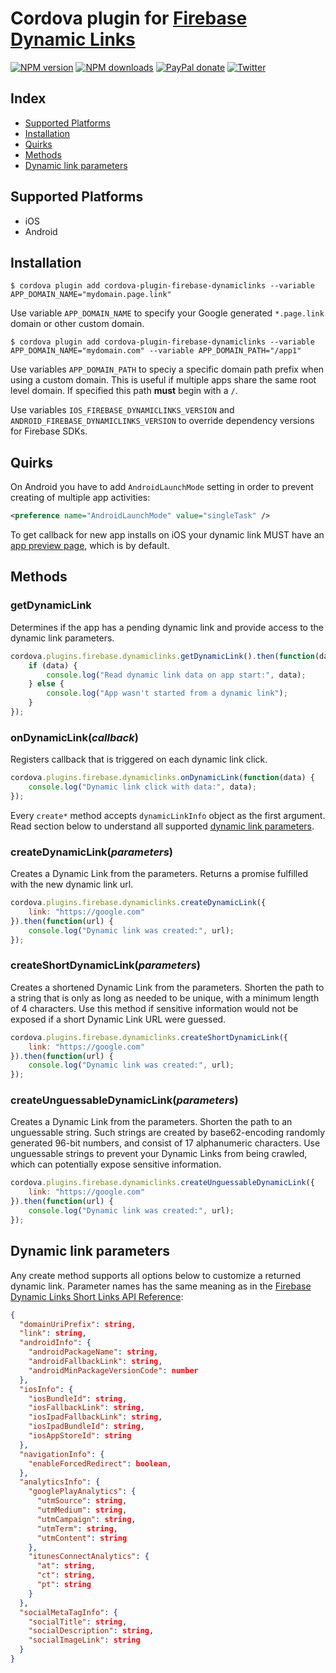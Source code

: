 # Cordova plugin for [Firebase Dynamic Links](https://firebase.google.com/docs/dynamic-links/)

[![NPM version][npm-version]][npm-url] [![NPM downloads][npm-downloads]][npm-url] [![PayPal donate](https://img.shields.io/badge/paypal-donate-ff69b4?logo=paypal)][donate-url] [![Twitter][twitter-follow]][twitter-url]

## Index

<!-- MarkdownTOC levels="2" autolink="true" -->

- [Supported Platforms](#supported-platforms)
- [Installation](#installation)
- [Quirks](#quirks)
- [Methods](#methods)
- [Dynamic link parameters](#dynamic-link-parameters)

<!-- /MarkdownTOC -->

## Supported Platforms

- iOS
- Android
 
## Installation

    $ cordova plugin add cordova-plugin-firebase-dynamiclinks --variable APP_DOMAIN_NAME="mydomain.page.link"

Use variable `APP_DOMAIN_NAME` to specify your Google generated `*.page.link` domain or other custom domain.

    $ cordova plugin add cordova-plugin-firebase-dynamiclinks --variable APP_DOMAIN_NAME="mydomain.com" --variable APP_DOMAIN_PATH="/app1"

Use variables `APP_DOMAIN_PATH` to speciy a specific domain path prefix when using a custom domain. This is useful if multiple apps share the same root level domain. If specified this path **must** begin with a `/`.

Use variables `IOS_FIREBASE_DYNAMICLINKS_VERSION` and `ANDROID_FIREBASE_DYNAMICLINKS_VERSION` to override dependency versions for Firebase SDKs.

## Quirks
On Android you have to add `AndroidLaunchMode` setting in order to prevent creating of multiple app activities:
```xml
<preference name="AndroidLaunchMode" value="singleTask" />
```

To get callback for new app installs on iOS your dynamic link MUST have an [app preview page](https://firebase.google.com/docs/dynamic-links/link-previews), which is by default.

## Methods

### getDynamicLink
Determines if the app has a pending dynamic link and provide access to the dynamic link parameters.
```js
cordova.plugins.firebase.dynamiclinks.getDynamicLink().then(function(data) {
    if (data) {
        console.log("Read dynamic link data on app start:", data);
    } else {
        console.log("App wasn't started from a dynamic link");
    }
});
``` 

### onDynamicLink(_callback_)
Registers callback that is triggered on each dynamic link click.
```js
cordova.plugins.firebase.dynamiclinks.onDynamicLink(function(data) {
    console.log("Dynamic link click with data:", data);
});
```
Every `create*` method accepts `dynamicLinkInfo` object as the first argument. Read section below to understand all supported [dynamic link parameters](#dynamic-link-parameters).

### createDynamicLink(_parameters_)
Creates a Dynamic Link from the parameters. Returns a promise fulfilled with the new dynamic link url.
```js
cordova.plugins.firebase.dynamiclinks.createDynamicLink({
    link: "https://google.com"
}).then(function(url) {
    console.log("Dynamic link was created:", url);
});
```

### createShortDynamicLink(_parameters_)
Creates a shortened Dynamic Link from the parameters. Shorten the path to a string that is only as long as needed to be unique, with a minimum length of 4 characters. Use this method if sensitive information would not be exposed if a short Dynamic Link URL were guessed.
```js
cordova.plugins.firebase.dynamiclinks.createShortDynamicLink({
    link: "https://google.com"
}).then(function(url) {
    console.log("Dynamic link was created:", url);
});
```

### createUnguessableDynamicLink(_parameters_)
Creates a Dynamic Link from the parameters. Shorten the path to an unguessable string. Such strings are created by base62-encoding randomly generated 96-bit numbers, and consist of 17 alphanumeric characters. Use unguessable strings to prevent your Dynamic Links from being crawled, which can potentially expose sensitive information.
```js
cordova.plugins.firebase.dynamiclinks.createUnguessableDynamicLink({
    link: "https://google.com"
}).then(function(url) {
    console.log("Dynamic link was created:", url);
});
```

## Dynamic link parameters
Any create method supports all options below to customize a returned dynamic link. Parameter names has the same meaning as in the [Firebase Dynamic Links Short Links API Reference](https://firebase.google.com/docs/reference/dynamic-links/link-shortener#parameters):
```json
{
  "domainUriPrefix": string,
  "link": string,
  "androidInfo": {
    "androidPackageName": string,
    "androidFallbackLink": string,
    "androidMinPackageVersionCode": number
  },
  "iosInfo": {
    "iosBundleId": string,
    "iosFallbackLink": string,
    "iosIpadFallbackLink": string,
    "iosIpadBundleId": string,
    "iosAppStoreId": string
  },
  "navigationInfo": {
    "enableForcedRedirect": boolean,
  },
  "analyticsInfo": {
    "googlePlayAnalytics": {
      "utmSource": string,
      "utmMedium": string,
      "utmCampaign": string,
      "utmTerm": string,
      "utmContent": string
    },
    "itunesConnectAnalytics": {
      "at": string,
      "ct": string,
      "pt": string
    }
  },
  "socialMetaTagInfo": {
    "socialTitle": string,
    "socialDescription": string,
    "socialImageLink": string
  }
}
```

[npm-url]: https://www.npmjs.com/package/cordova-plugin-firebase-dynamiclinks
[npm-version]: https://img.shields.io/npm/v/cordova-plugin-firebase-dynamiclinks.svg
[npm-downloads]: https://img.shields.io/npm/dm/cordova-plugin-firebase-dynamiclinks.svg
[twitter-url]: https://twitter.com/chemerisuk
[twitter-follow]: https://img.shields.io/twitter/follow/chemerisuk.svg?style=social&label=Follow%20me
[donate-url]: https://www.paypal.com/cgi-bin/webscr?cmd=_s-xclick&hosted_button_id=USD4VHG7CF6FN&source=url
